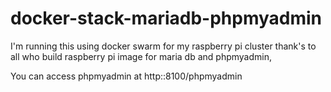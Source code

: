 # docker-stack-mariadb-phpmyadmin

I'm running this using docker swarm for my raspberry pi cluster thank's to all who build  raspberry pi image for maria db and phpmyadmin,

You can access phpmyadmin at http:<yourip>:8100/phpmyadmin
